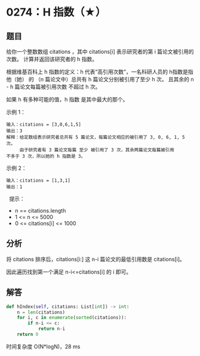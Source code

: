 # 0274：H 指数（★）


## 题目

给你一个整数数组 citations ，其中 citations[i] 表示研究者的第 i 篇论文被引用的次数。
计算并返回该研究者的 h 指数。

根据维基百科上 h 指数的定义：h 代表“高引用次数”，一名科研人员的 h指数是指他（她）
的 （n 篇论文中）总共有 h 篇论文分别被引用了至少 h 次。
且其余的 n - h 篇论文每篇被引用次数 不超过 h 次。

如果 h 有多种可能的值，h 指数 是其中最大的那个。


示例 1：

	输入：citations = [3,0,6,1,5]
	输出：3 
	解释：给定数组表示研究者总共有 5 篇论文，每篇论文相应的被引用了 3, 0, 6, 1, 5 次。
	     由于研究者有 3 篇论文每篇 至少 被引用了 3 次，其余两篇论文每篇被引用 
	不多于 3 次，所以她的 h 指数是 3。

示例 2：

	输入：citations = [1,3,1]
	输出：1
 
提示：
- n == citations.length
- 1 <= n <= 5000
- 0 <= citations[i] <= 1000
     

## 分析

将 citations 排序后，citations[i:] 这 n-i 篇论文的最低引用数是 citations[i]。

因此遍历找到第一个满足 n-i<=citations[i] 的 i 即可。

## 解答

```python
def hIndex(self, citations: List[int]) -> int:
    n = len(citations)
    for i, c in enumerate(sorted(citations)):
        if n-i <= c:
            return n-i
    return 0
```
时间复杂度 O(N*logN)，28 ms


